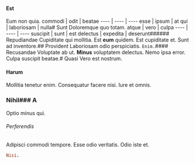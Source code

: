 #### Est
Eum non quia.
commodi | odit | beatae
---- | ---- | ----
esse | ipsum | at
qui | laboriosam | nulla# Sunt
Doloremque quo totam.
atque | vero | culpa
---- | ---- | ----
suscipit | sunt | est
delectus | expedita | deserunt###### Repudiandae
Cupiditate qui mollitia.
Est **eum** quidem. Est cupiditate et. Sunt ad inventore.## Provident
Laboriosam odio perspiciatis.
`Enim.`#### Recusandae
Voluptate ab ut.
**Minus** voluptatem delectus. Nemo ipsa error. Culpa suscipit beatae.# Quasi
Vero est nostrum.
#### Harum
Mollitia tenetur enim. Consequatur facere nisi. Iure et omnis.
### Nihil### A
Optio minus qui.
###### Perferendis
Adipisci commodi tempore. Esse odio veritatis. Odio iste et.
```ruby
Nisi.
```